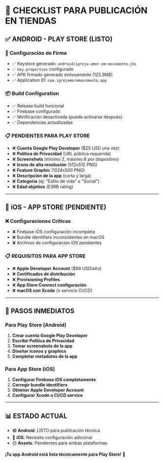 # 📱 CHECKLIST PARA PUBLICACIÓN EN TIENDAS

## ✅ **ANDROID - PLAY STORE (LISTO)**

### 🔐 **Configuración de Firma**
- ✅ Keystore generado: `android/igreja-amor-em-movimento.jks`
- ✅ `key.properties` configurado
- ✅ APK firmado generado exitosamente (125.3MB)
- ✅ Application ID: `com.igrejamoremovimento.app`

### 📦 **Build Configuration**
- ✅ Release build funcional
- ✅ Firebase configurado
- ✅ Minificación desactivada (puede activarse después)
- ✅ Dependencias actualizadas

### 📋 **PENDIENTES PARA PLAY STORE**
- ❌ **Cuenta Google Play Developer** ($25 USD una vez)
- ❌ **Política de Privacidad** (URL pública requerida)
- ❌ **Screenshots** (mínimo 2, máximo 8 por dispositivo)
- ❌ **Icono de alta resolución** (512x512 PNG)
- ❌ **Feature Graphic** (1024x500 PNG)
- ❌ **Descripción de la app** (corta y larga)
- ❌ **Categoría** (ej: "Estilo de vida" o "Social")
- ❌ **Edad objetivo** (ESRB rating)

---

## 🍎 **iOS - APP STORE (PENDIENTE)**

### ❌ **Configuraciones Críticas**
- ❌ Firebase iOS configuración incompleta
- ❌ Bundle identifiers inconsistentes en macOS
- ❌ Archivos de configuración iOS pendientes

### 📋 **REQUISITOS PARA APP STORE**
- ❌ **Apple Developer Account** ($99 USD/año)
- ❌ **Certificados de distribución**
- ❌ **Provisioning Profiles**
- ❌ **App Store Connect configuración**
- ❌ **macOS con Xcode** (o servicio CI/CD)

---

## 🚀 **PASOS INMEDIATOS**

### **Para Play Store (Android)**
1. **Crear cuenta Google Play Developer**
2. **Escribir Política de Privacidad**
3. **Tomar screenshots de la app**
4. **Diseñar iconos y graphics**
5. **Completar metadatos de la app**

### **Para App Store (iOS)**
1. **Configurar Firebase iOS completamente**
2. **Corregir bundle identifiers**
3. **Obtener Apple Developer Account**
4. **Configurar Xcode o CI/CD service**

---

## 📊 **ESTADO ACTUAL**

- 🟢 **Android**: LISTO para publicación técnica
- 🔴 **iOS**: Necesita configuración adicional
- 🟡 **Assets**: Pendientes para ambas plataformas

**¡Tu app Android está lista técnicamente para Play Store!** 🎉 